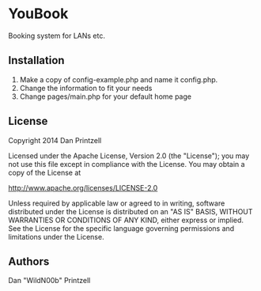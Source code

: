YouBook
=======

Booking system for LANs etc.

Installation
------------
1. Make a copy of config-example.php and name it config.php.
2. Change the information to fit your needs
3. Change pages/main.php for your default home page

License
-------
Copyright 2014 Dan Printzell

Licensed under the Apache License, Version 2.0 (the "License");
you may not use this file except in compliance with the License.
You may obtain a copy of the License at

http://www.apache.org/licenses/LICENSE-2.0

Unless required by applicable law or agreed to in writing, software
distributed under the License is distributed on an "AS IS" BASIS,
WITHOUT WARRANTIES OR CONDITIONS OF ANY KIND, either express or implied.
See the License for the specific language governing permissions and
limitations under the License.

Authors
-------
Dan "WildN00b" Printzell
